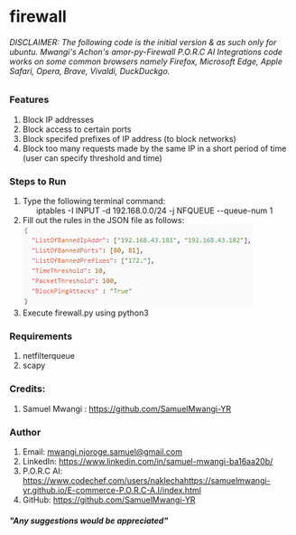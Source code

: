 # firewall
###### *DISCLAIMER: The following code is the initial version & as such only for ubuntu. Mwangi's Achon's amor-py-Firewall P.O.R.C AI Integrations code works on some common browsers  namely Firefox, Microsoft Edge, Apple Safari, Opera, Brave, Vivaldi, DuckDuckgo.*

### Features
1) Block IP addresses
2) Block access to certain ports 
3) Block specifed prefixes of IP address (to block networks)
4) Block too many requests made by the same IP in a short period of time (user can specify threshold and time)

### Steps to Run
1) Type the following terminal command: 
<br>&nbsp;&nbsp;&nbsp;&nbsp;&nbsp;&nbsp;iptables -I INPUT -d 192.168.0.0/24 -j NFQUEUE --queue-num 1
2) Fill out the rules in the JSON file as follows:
![](config.png)
3) Execute firewall.py using python3

### Requirements
1) netfilterqueue
2) scapy

### Credits:
1) Samuel Mwangi : https://github.com/SamuelMwangi-YR

### Author

1) Email: mwangi.njoroge.samuel@gmail.com
2) LinkedIn: https://www.linkedin.com/in/samuel-mwangi-ba16aa20b/
3) P.O.R.C AI: https://www.codechef.com/users/naklechahttps://samuelmwangi-yr.github.io/E-commerce-P.O.R.C-A.I/index.html
4) GitHub:  https://github.com/SamuelMwangi-YR

##### *"Any suggestions would be appreciated"*
